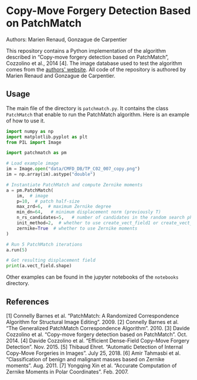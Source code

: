 # Copy-Move Forgery Detection Based on PatchMatch

Authors: Marien Renaud, Gonzague de Carpentier

This repository contains a Python implementation of the algorithm described in “Copy-move forgery detection based on PatchMatch”, Cozzolino et al., 2014 [4]. The image database used to test the algorithm comes from the [authors' website](https://www.grip.unina.it/download/prog/CMFD/). All code of the repository is authored by Marien Renaud and Gonzague de Carpentier.

## Usage

The main file of the directory is `patchmatch.py`. It contains the class `PatchMatch` that enable to run the PatchMatch algorithm. Here is an example of how to use it.

```python
import numpy as np
import matplotlib.pyplot as plt
from PIL import Image

import patchmatch as pm

# Load example image
im = Image.open("data/CMFD_DB/TP_C02_007_copy.png")
im = np.array(im).astype("double")

# Instantiate PatchMatch and compute Zernike moments
a = pm.PatchMatch(
    im,  # image
    p=10,  # patch half-size
    max_zrd=6,  # maximum Zernike degree
    min_dn=64,   # minimum displacement norm (previously T)
    n_rs_candidates=5,   # number of candidates in the random search phase (previously L)
    init_method=2,  # whether to use create_vect_field1 or create_vect_field2
    zernike=True  # whether to use Zernike moments
)

# Run 5 PatchMatch iterations
a.run(5)

# Get resulting displacement field
print(a.vect_field.shape)
```

Other examples can be found in the jupyter notebooks of the `notebooks` directory.

## References

[1] Connelly Barnes et al. “PatchMatch: A Randomized Correspondence Algorithm for Structural Image Editing”. 2009.
[2] Connelly Barnes et al. “The Generalized PatchMatch Correspondence Algorithm”. 2010.
[3] Davide Cozzolino et al. “Copy-move forgery detection based on PatchMatch”. Oct. 2014.
[4] Davide Cozzolino et al. “Efficient Dense-Field Copy–Move Forgery Detection”. Nov. 2015.
[5] Thibaud Ehret. “Automatic Detection of Internal Copy-Move Forgeries in Images”. July 25, 2018.
[6] Amir Tahmasbi et al. “Classification of benign and malignant masses based on Zernike moments”. Aug. 2011.
[7] Yongqing Xin et al. “Accurate Computation of Zernike Moments in Polar Coordinates”. Feb. 2007.
